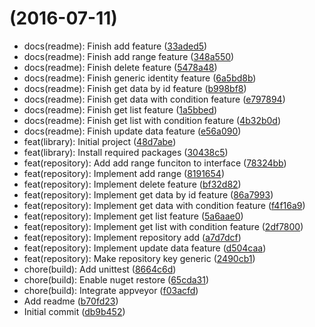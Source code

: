 <a name=""></a>
#  (2016-07-11)

* docs(readme): Finish add feature ([33aded5](https://github.com/kirkchen/EFRepository/commit/33aded5))
* docs(readme): Finish add range feature ([348a550](https://github.com/kirkchen/EFRepository/commit/348a550))
* docs(readme): Finish delete feature ([5478a48](https://github.com/kirkchen/EFRepository/commit/5478a48))
* docs(readme): Finish generic identity feature ([6a5bd8b](https://github.com/kirkchen/EFRepository/commit/6a5bd8b))
* docs(readme): Finish get data by id feature ([b998bf8](https://github.com/kirkchen/EFRepository/commit/b998bf8))
* docs(readme): Finish get data with condition feature ([e797894](https://github.com/kirkchen/EFRepository/commit/e797894))
* docs(readme): Finish get list feature ([1a5bbed](https://github.com/kirkchen/EFRepository/commit/1a5bbed))
* docs(readme): Finish get list with condition feature ([4b32b0d](https://github.com/kirkchen/EFRepository/commit/4b32b0d))
* docs(readme): Finish update data feature ([e56a090](https://github.com/kirkchen/EFRepository/commit/e56a090))
* feat(library): Initial project ([48d7abe](https://github.com/kirkchen/EFRepository/commit/48d7abe))
* feat(library): Install required packages ([30438c5](https://github.com/kirkchen/EFRepository/commit/30438c5))
* feat(repository): Add add range funciton to interface ([78324bb](https://github.com/kirkchen/EFRepository/commit/78324bb))
* feat(repository): Implement add range ([8191654](https://github.com/kirkchen/EFRepository/commit/8191654))
* feat(repository): Implement delete feature ([bf32d82](https://github.com/kirkchen/EFRepository/commit/bf32d82))
* feat(repository): Implement get data by id feature ([86a7993](https://github.com/kirkchen/EFRepository/commit/86a7993))
* feat(repository): Implement get data with condition feature ([f4f16a9](https://github.com/kirkchen/EFRepository/commit/f4f16a9))
* feat(repository): Implement get list feature ([5a6aae0](https://github.com/kirkchen/EFRepository/commit/5a6aae0))
* feat(repository): Implement get list with condition feature ([2df7800](https://github.com/kirkchen/EFRepository/commit/2df7800))
* feat(repository): Implement repository add ([a7d7dcf](https://github.com/kirkchen/EFRepository/commit/a7d7dcf))
* feat(repository): Implement update data feature ([d504caa](https://github.com/kirkchen/EFRepository/commit/d504caa))
* feat(repository): Make repository key generic ([2490cb1](https://github.com/kirkchen/EFRepository/commit/2490cb1))
* chore(build): Add unittest ([8664c6d](https://github.com/kirkchen/EFRepository/commit/8664c6d))
* chore(build): Enable nuget restore ([65cda31](https://github.com/kirkchen/EFRepository/commit/65cda31))
* chore(build): Integrate appveyor ([f03acfd](https://github.com/kirkchen/EFRepository/commit/f03acfd))
* Add readme ([b70fd23](https://github.com/kirkchen/EFRepository/commit/b70fd23))
* Initial commit ([db9b452](https://github.com/kirkchen/EFRepository/commit/db9b452))



